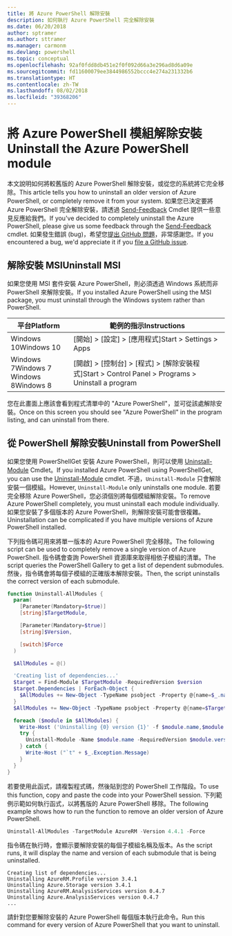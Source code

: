 ```yaml
---
title: 將 Azure PowerShell 解除安裝
description: 如何執行 Azure PowerShell 完全解除安裝
ms.date: 06/20/2018
author: sptramer
ms.author: sttramer
ms.manager: carmonm
ms.devlang: powershell
ms.topic: conceptual
ms.openlocfilehash: 92af0fdd8db451e2f0f092d66a3e296ad8d6a09e
ms.sourcegitcommit: fd11600079ee3844986552bccc4e274a231332b6
ms.translationtype: HT
ms.contentlocale: zh-TW
ms.lasthandoff: 08/02/2018
ms.locfileid: "39368206"
---
```

# <a name="uninstall-the-azure-powershell-module"></a><span data-ttu-id="a64f6-103">將 Azure PowerShell 模組解除安裝</span><span class="sxs-lookup"><span data-stu-id="a64f6-103">Uninstall the Azure PowerShell module</span></span>

<span data-ttu-id="a64f6-104">本文說明如何將較舊版的 Azure PowerShell 解除安裝，或從您的系統將它完全移除。</span><span class="sxs-lookup"><span data-stu-id="a64f6-104">This article tells you how to uninstall an older version of Azure PowerShell, or completely remove it from your system.</span></span> <span data-ttu-id="a64f6-105">如果您已決定要將 Azure PowerShell 完全解除安裝，請透過 [Send-Feedback](/powershell/module/azurerm.profile/send-feedback) Cmdlet 提供一些意見反應給我們。</span><span class="sxs-lookup"><span data-stu-id="a64f6-105">If you've decided to completely uninstall the Azure PowerShell, please give us some feedback through the [Send-Feedback](/powershell/module/azurerm.profile/send-feedback) cmdlet.</span></span>
<span data-ttu-id="a64f6-106">如果發生錯誤 (bug)，希望您[提出 GitHub 問題](https://github.com/azure/azure-powershell/issues)，非常感謝您。</span><span class="sxs-lookup"><span data-stu-id="a64f6-106">If you encountered a bug, we'd appreciate it if you [file a GitHub issue](https://github.com/azure/azure-powershell/issues).</span></span>

## <a name="uninstall-msi"></a><span data-ttu-id="a64f6-107">解除安裝 MSI</span><span class="sxs-lookup"><span data-stu-id="a64f6-107">Uninstall MSI</span></span>

<span data-ttu-id="a64f6-108">如果您使用 MSI 套件安裝 Azure PowerShell，則必須透過 Windows 系統而非 PowerShell 來解除安裝。</span><span class="sxs-lookup"><span data-stu-id="a64f6-108">If you installed Azure PowerShell using the MSI package, you must uninstall through the Windows system rather than PowerShell.</span></span>

| <span data-ttu-id="a64f6-109">平台</span><span class="sxs-lookup"><span data-stu-id="a64f6-109">Platform</span></span> | <span data-ttu-id="a64f6-110">範例的指示</span><span class="sxs-lookup"><span data-stu-id="a64f6-110">Instructions</span></span> |
|----------|--------------|
| <span data-ttu-id="a64f6-111">Windows 10</span><span class="sxs-lookup"><span data-stu-id="a64f6-111">Windows 10</span></span> | <span data-ttu-id="a64f6-112">[開始] > [設定] > [應用程式]</span><span class="sxs-lookup"><span data-stu-id="a64f6-112">Start > Settings > Apps</span></span> |
| <span data-ttu-id="a64f6-113">Windows 7</span><span class="sxs-lookup"><span data-stu-id="a64f6-113">Windows 7</span></span> </br><span data-ttu-id="a64f6-114">Windows 8</span><span class="sxs-lookup"><span data-stu-id="a64f6-114">Windows 8</span></span> | <span data-ttu-id="a64f6-115">[開啟] > [控制台] > [程式] > [解除安裝程式]</span><span class="sxs-lookup"><span data-stu-id="a64f6-115">Start > Control Panel > Programs > Uninstall a program</span></span> |

<span data-ttu-id="a64f6-116">您在此畫面上應該會看到程式清單中的 "Azure PowerShell"，並可從該處解除安裝。</span><span class="sxs-lookup"><span data-stu-id="a64f6-116">Once on this screen you should see "Azure PowerShell" in the program listing, and can uninstall from there.</span></span>

## <a name="uninstall-from-powershell"></a><span data-ttu-id="a64f6-117">從 PowerShell 解除安裝</span><span class="sxs-lookup"><span data-stu-id="a64f6-117">Uninstall from PowerShell</span></span>

<span data-ttu-id="a64f6-118">如果您使用 PowerShellGet 安裝 Azure PowerShell，則可以使用 [Uninstall-Module](/powershell/module/powershellget/uninstall-module) Cmdlet。</span><span class="sxs-lookup"><span data-stu-id="a64f6-118">If you installed Azure PowerShell using PowerShellGet, you can use the [Uninstall-Module](/powershell/module/powershellget/uninstall-module) cmdlet.</span></span> <span data-ttu-id="a64f6-119">不過，`Uninstall-Module` 只會解除安裝一個模組。</span><span class="sxs-lookup"><span data-stu-id="a64f6-119">However, `Uninstall-Module` only uninstalls one module.</span></span> <span data-ttu-id="a64f6-120">若要完全移除 Azure PowerShell，您必須個別將每個模組解除安裝。</span><span class="sxs-lookup"><span data-stu-id="a64f6-120">To remove Azure PowerShell completely, you must uninstall each module individually.</span></span> <span data-ttu-id="a64f6-121">如果您安裝了多個版本的 Azure PowerShell，則解除安裝可能會很複雜。</span><span class="sxs-lookup"><span data-stu-id="a64f6-121">Uninstallation can be complicated if you have multiple versions of Azure PowerShell installed.</span></span>

<span data-ttu-id="a64f6-122">下列指令碼可用來將單一版本的 Azure PowerShell 完全移除。</span><span class="sxs-lookup"><span data-stu-id="a64f6-122">The following script can be used to completely remove a single version of Azure PowerShell.</span></span> <span data-ttu-id="a64f6-123">指令碼會查詢 PowerShell 資源庫來取得相依子模組的清單。</span><span class="sxs-lookup"><span data-stu-id="a64f6-123">The script queries the PowerShell Gallery to get a list of dependent submodules.</span></span> <span data-ttu-id="a64f6-124">然後，指令碼會將每個子模組的正確版本解除安裝。</span><span class="sxs-lookup"><span data-stu-id="a64f6-124">Then, the script uninstalls the correct version of each submodule.</span></span>

```powershell
function Uninstall-AllModules {
  param(
    [Parameter(Mandatory=$true)]
    [string]$TargetModule,

    [Parameter(Mandatory=$true)]
    [string]$Version,

    [switch]$Force
  )

  $AllModules = @()

  'Creating list of dependencies...'
  $target = Find-Module $TargetModule -RequiredVersion $version
  $target.Dependencies | ForEach-Object {
    $AllModules += New-Object -TypeName psobject -Property @{name=$_.name; version=$_.requiredversion}
  }
  $AllModules += New-Object -TypeName psobject -Property @{name=$TargetModule; version=$Version}

  foreach ($module in $AllModules) {
    Write-Host ('Uninstalling {0} version {1}' -f $module.name,$module.version)
    try {
      Uninstall-Module -Name $module.name -RequiredVersion $module.version -Force:$Force -ErrorAction Stop
    } catch {
      Write-Host ("`t" + $_.Exception.Message)
    }
  }
}
```

<span data-ttu-id="a64f6-125">若要使用此函式，請複製程式碼，然後貼到您的 PowerShell 工作階段。</span><span class="sxs-lookup"><span data-stu-id="a64f6-125">To use this function, copy and paste the code into your PowerShell session.</span></span> <span data-ttu-id="a64f6-126">下列範例示範如何執行函式，以將舊版的 Azure PowerShell 移除。</span><span class="sxs-lookup"><span data-stu-id="a64f6-126">The following example shows how to run the function to remove an older version of Azure PowerShell.</span></span>

```powershell
Uninstall-AllModules -TargetModule AzureRM -Version 4.4.1 -Force
```

<span data-ttu-id="a64f6-127">指令碼在執行時，會顯示要解除安裝的每個子模組名稱及版本。</span><span class="sxs-lookup"><span data-stu-id="a64f6-127">As the script runs, it will display the name and version of each submodule that is being uninstalled.</span></span>

```output
Creating list of dependencies...
Uninstalling AzureRM.Profile version 3.4.1
Uninstalling Azure.Storage version 3.4.1
Uninstalling AzureRM.AnalysisServices version 0.4.7
Uninstalling Azure.AnalysisServices version 0.4.7
...
```

<span data-ttu-id="a64f6-128">請針對您要解除安裝的 Azure PowerShell 每個版本執行此命令。</span><span class="sxs-lookup"><span data-stu-id="a64f6-128">Run this command for every version of Azure PowerShell that you want to uninstall.</span></span>
